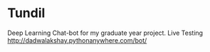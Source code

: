 # Tundil
Deep Learning Chat-bot for my graduate year project. 
Live Testing http://dadwalakshay.pythonanywhere.com/bot/

